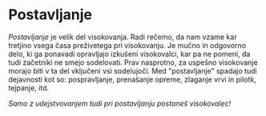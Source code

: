 # Postavljanje

_Postavljanje_ je velik del visokovanja. Radi rečemo, da nam vzame kar tretjino
vsega časa preživetega pri visokovanju. Je mučno in odgovorno delo, ki ga
ponavadi opravljajo izkušeni visokovalci, kar pa ne pomeni, da tudi začetniki ne
smejo sodelovati. Prav nasprotno, za uspešno visokovanje morajo biti v ta del
vključeni vsi sodelujoči. Med "postavljanje" spadajo tudi dejavnosti kot so:
pospravljanje, prenašanje opreme, zlaganje vrvi in pilotk, tejpanje, itd.

_Samo z udejstvovanjem tudi pri postavljanju postaneš visokovalec!_
